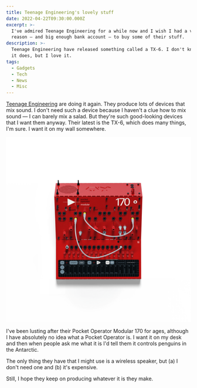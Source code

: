 ```yaml
---
title: Teenage Engineering's lovely stuff
date: 2022-04-22T09:30:00.000Z
excerpt: >-
  I've admired Teenage Engineering for a while now and I wish I had a valid
  reason — and big enough bank account — to buy some of their stuff.
description: >-
  Teenage Engineering have released something called a TX-6. I don't know what
  it does, but I love it.
tags:
  - Gadgets
  - Tech
  - News
  - Misc
---
```

[Teenage Engineering](https://teenage.engineering) are doing it again. They produce lots of devices that mix sound. I don't need such a device because I haven't a clue how to mix sound — I can barely mix a salad. But they're such good-looking devices that I want them anyway. Their latest is the TX-6, which does many things, I'm sure. I want it on my wall somewhere.

[//]: # (@videolink | youtube | id=UJoBJtBTMKk | name=Teenage Engineering TX-6. | uploadDate=2022-04-21 | caption=Teenage Engineering TX-6.)

![Teenage Engineering Pocket Operator.](/assets/images/posts/2022/04/2022-04-22-ta-po.png "@itemprop=image|class=s40 right|caption=Pocket Operator")

I've been lusting after their Pocket Operator Modular 170 for ages, although I have absolutely no idea what a Pocket Operator is. I want it on my desk and then when people ask me what it is I'd tell them it controls penguins in the Antarctic.

The only thing they have that I might use is a wireless speaker, but (a) I don't need one and (b) it's expensive.

Still, I hope they keep on producing whatever it is they make.
